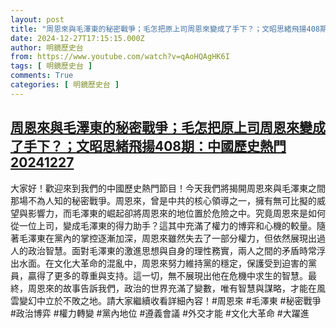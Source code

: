 ```yaml
---
layout: post
title: "周恩來與毛澤東的秘密戰爭；毛怎把原上司周恩來變成了手下？；文昭思緒飛揚408期：中國歷史熱門20241227"
date: 2024-12-27T17:15:15.000Z
author: 明鏡歷史台
from: https://www.youtube.com/watch?v=qAoHQAgHK6I
tags: [ 明鏡歷史台 ]
comments: True
categories: [ 明鏡歷史台 ]
---
```

<!--1735319715000-->
[周恩來與毛澤東的秘密戰爭；毛怎把原上司周恩來變成了手下？；文昭思緒飛揚408期：中國歷史熱門20241227](https://www.youtube.com/watch?v=qAoHQAgHK6I)
------

<div>
大家好！歡迎來到我們的中國歷史熱門節目！今天我們將揭開周恩來與毛澤東之間那場不為人知的秘密戰爭。周恩來，曾是中共的核心領導之一，擁有無可比擬的威望與影響力，而毛澤東的崛起卻將周恩來的地位置於危險之中。究竟周恩來是如何從一位上司，變成毛澤東的得力助手？這其中充滿了權力的博弈和心機的較量。隨著毛澤東在黨內的掌控逐漸加深，周恩來雖然失去了一部分權力，但依然展現出過人的政治智慧。面對毛澤東的激進思想與自身的理性務實，兩人之間的矛盾時常浮出水面。在文化大革命的混亂中，周恩來努力維持黨的穩定，保護受到迫害的黨員，贏得了更多的尊重與支持。這一切，無不展現出他在危機中求生的智慧。最終，周恩來的故事告訴我們，政治的世界充滿了變數，唯有智慧與謀略，才能在風雲變幻中立於不敗之地。請大家繼續收看詳細內容！#周恩來 #毛澤東 #秘密戰爭 #政治博弈 #權力轉變 #黨內地位 #遵義會議 #外交才能 #文化大革命 #大躍進
</div>
